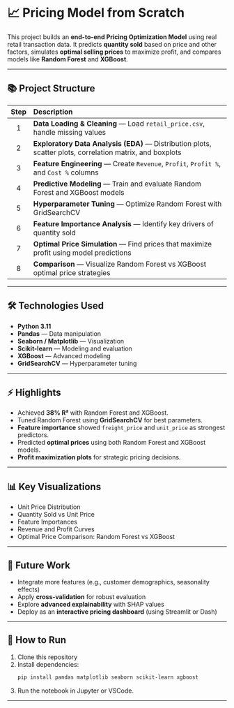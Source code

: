 # 📈 Pricing Model from Scratch

This project builds an **end-to-end Pricing Optimization Model** using real retail transaction data. It predicts **quantity sold** based on price and other factors, simulates **optimal selling prices** to maximize profit, and compares models like **Random Forest** and **XGBoost**.

---

## 📚 Project Structure

| Step | Description |
|:----:|:------------|
| 1 | **Data Loading & Cleaning** — Load `retail_price.csv`, handle missing values |
| 2 | **Exploratory Data Analysis (EDA)** — Distribution plots, scatter plots, correlation matrix, and boxplots |
| 3 | **Feature Engineering** — Create `Revenue`, `Profit`, `Profit %`, and `Cost %` columns |
| 4 | **Predictive Modeling** — Train and evaluate Random Forest and XGBoost models |
| 5 | **Hyperparameter Tuning** — Optimize Random Forest with GridSearchCV |
| 6 | **Feature Importance Analysis** — Identify key drivers of quantity sold |
| 7 | **Optimal Price Simulation** — Find prices that maximize profit using model predictions |
| 8 | **Comparison** — Visualize Random Forest vs XGBoost optimal price strategies |

---

## 🛠 Technologies Used

- **Python 3.11**
- **Pandas** — Data manipulation
- **Seaborn / Matplotlib** — Visualization
- **Scikit-learn** — Modeling and evaluation
- **XGBoost** — Advanced modeling
- **GridSearchCV** — Hyperparameter tuning

---

## ⚡ Highlights

- Achieved **38% R²** with Random Forest and XGBoost.
- Tuned Random Forest using **GridSearchCV** for best parameters.
- **Feature importance** showed `freight_price` and `unit_price` as strongest predictors.
- Predicted **optimal prices** using both Random Forest and XGBoost models.
- **Profit maximization plots** for strategic pricing decisions.

---

## 📊 Key Visualizations

- Unit Price Distribution
- Quantity Sold vs Unit Price
- Feature Importances
- Revenue and Profit Curves
- Optimal Price Comparison: Random Forest vs XGBoost

---

## 🚀 Future Work

- Integrate more features (e.g., customer demographics, seasonality effects)
- Apply **cross-validation** for robust evaluation
- Explore **advanced explainability** with SHAP values
- Deploy as an **interactive pricing dashboard** (using Streamlit or Dash)

---

## 📂 How to Run

1. Clone this repository
2. Install dependencies:
   ```bash
   pip install pandas matplotlib seaborn scikit-learn xgboost
   ```
3. Run the notebook in Jupyter or VSCode.

---


